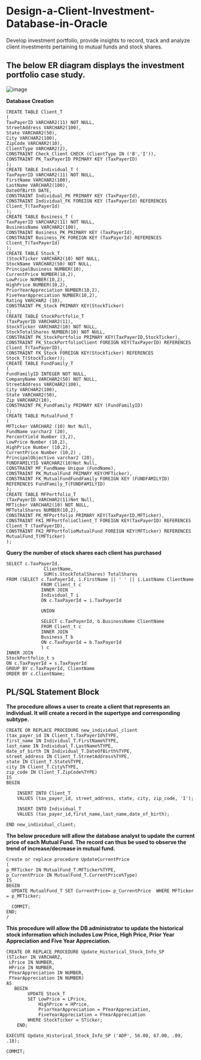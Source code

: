 # Design-a-Client-Investment-Database-in-Oracle
Develop investment portfolio, provide insights to record, track  and analyze client investments pertaining to mutual funds and stock shares. 

## The below ER diagram displays the investment portfolio case study.
![image](https://user-images.githubusercontent.com/75762778/147888409-49191738-6dec-425f-ba30-8a776e4dedb1.png)

**Database Creation**
```
CREATE TABLE Client_T 
( 
TaxPayerID VARCHAR2(11) NOT NULL,
StreetAddress VARCHAR2(100), 
State VARCHAR2(50), 
City VARCHAR2(100), 
ZipCode VARCHAR2(10), 
ClientType VARCHAR2(2),
CONSTRAINT Check_Client CHECK (ClientType IN ('B','I')),
CONSTRAINT PK_TaxPayerID PRIMARY KEY (TaxPayerID) 
);
CREATE TABLE Individual_T (
TaxPayerID VARCHAR2(11) NOT NULL,
FirstName VARCHAR2(100),
LastName VARCHAR2(100),
DateOfBirth DATE,
CONSTRAINT Individual_PK PRIMARY KEY (TaxPayerId),
CONSTRAINT Individual_FK FOREIGN KEY (TaxPayerId) REFERENCES Client_T(TaxPayerId)
);
CREATE TABLE Business_T (
TaxPayerID VARCHAR2(11) NOT NULL,
BusinessName VARCHAR2(100),
CONSTRAINT Business_PK PRIMARY KEY (TaxPayerId),
CONSTRAINT Business_FK FOREIGN KEY (TaxPayerId) REFERENCES Client_T(TaxPayerId)
);
CREATE TABLE Stock_T 
(StockTicker VARCHAR2(10) NOT NULL, 
StockName VARCHAR2(50) NOT NULL, 
PrincipalBusiness NUMBER(10), 
CurrentPrice NUMBER(10,2), 
LowPrice NUMBER(10,2),
HighPrice NUMBER(10,2), 
PriorYearAppreciation NUMBER(10,2),
FiveYearAppreciation NUMBER(10,2),
Rating VARCHAR2 (10),
CONSTRAINT PK_Stock PRIMARY KEY(StockTicker) 
);
CREATE TABLE StockPortfolio_T 
(TaxPayerID VARCHAR2(11), 
StockTicker VARCHAR2(10) NOT NULL, 
StockTotalShares NUMBER(10) NOT NULL, 
CONSTRAINT PK_StockPortfolio PRIMARY KEY(TaxPayerID,StockTicker), 
CONSTRAINT FK_StockPortfolioClient FOREIGN KEY(TaxPayerID) REFERENCES Client_T(TaxPayerID),
CONSTRAINT FK_Stock FOREIGN KEY(StockTicker) REFERENCES Stock_T(StockTicker));
CREATE TABLE FundFamily_T
(
FundFamilyID INTEGER NOT NULL,
CompanyName VARCHAR2(50) NOT NULL, 
StreetAddress VARCHAR2(100),
City VARCHAR2(100),
State VARCHAR2(50),
Zip VARCHAR2(10),
CONSTRAINT PK_FundFamily PRIMARY KEY (FundFamilyID)
);
CREATE TABLE MutualFund_T 
(
MFTicker VARCHAR2 (10) Not Null,
FundName varchar2 (20), 
PercentYield Number (3,2), 
LowPrice Number (10,2), 
HighPrice Number (10,2), 
CurrentPrice Number (10,2) ,
PrincipalObjective varchar2 (20),
FUNDFAMILYID VARCHAR2(10)Not Null,
CONSTRAINT MF_FundName Unique (FundName),
CONSTRAINT PK_MutualFund PRIMARY KEY(MFTicker), 
CONSTRAINT FK_MutualFundFundFamily FOREIGN KEY (FUNDFAMILYID) 
REFERENCES FundFamily_T(FUNDFAMILYID) 
);
CREATE TABLE MFPortfolio_T 
(TaxPayerID VARCHAR2(11)Not Null,
MFTicker VARCHAR2(10) NOT NULL, 
MFTotalShares NUMBER(10,2),
CONSTRAINT PK_MFPortfolio PRIMARY KEY(TaxPayerID,MFTicker), 
CONSTRAINT FK1_MFPortfolioClient_T FOREIGN KEY(TaxPayerID) REFERENCES Client_T (TaxPayerID), 
CONSTRAINT FK2_MFPortfolioMutualFund FOREIGN KEY(MFTicker) REFERENCES MutualFund_T(MFTicker) 
);
```
**Query the number of stock shares each client has purchased**
```
SELECT c.TaxPayerId,
              ClientName,
              SUM(s.StockTotalShares) TotalShares
FROM (SELECT c.TaxPayerId, i.FirstName || ' ' || i.LastName ClientName
             FROM Client_t c
             INNER JOIN
             Individual_T i
             ON c.TaxPayerId = i.TaxPayerId 

             UNION

             SELECT c.TaxPayerId, b.BusinessName ClientName
             FROM Client_t c
             INNER JOIN
             Business_T b
             ON c.TaxPayerId = b.TaxPayerId 
             ) c
INNER JOIN
StockPortfolio_t s
ON c.TaxPayerId = s.TaxPayerId
GROUP BY c.TaxPayerId, ClientName
ORDER BY c.ClientName;
```
## PL/SQL Statement Block
**The procedure allows a user to create a client that represents an individual. It will create a record in the supertype and corresponding subtype.**
```
CREATE OR REPLACE PROCEDURE new_individual_client
(tax_payer_id IN Client_t.TaxPayerId%TYPE,
first_name IN Individual_T.FirstName%TYPE,
last_name IN Individual_T.LastName%TYPE,
date_of_birth IN Individual_T.DateOfBirth%TYPE,
street_address IN Client_T.StreetAddress%TYPE,
state IN Client_T.State%TYPE,
city IN Client_T.City%TYPE,
zip_code IN Client_T.ZipCode%TYPE)
IS
BEGIN

    INSERT INTO Client_T
    VALUES (tax_payer_id, street_address, state, city, zip_code, 'I');

    INSERT INTO Individual_T
    VALUES (tax_payer_id,first_name,last_name,date_of_birth);

END new_individual_client;
```
**The below procedure will allow the database analyst to update the current price of each Mutual Fund. The record can thus be used to observe the trend of increase/decrease in mutual fund.**
```
Create or replace procedure UpdateCurrentPrice
(
p_MFTicker IN MutualFund_T.MFTicker%TYPE,
p_CurrentPrice IN MutualFund_T.CurrentPrice%Type)
IS
BEGIN
  UPDATE MutualFund_T SET CurrentPrice= p_CurrentPrice  WHERE MFTicker = p_MFTicker;
  
  COMMIT;
END;
/
```
**This procedure will allow the DB administrator to update the  historical stock information which includes Low Price, High Price, Prior Year Appreciation and Five Year Appreciation.**
```
CREATE OR REPLACE PROCEDURE Update_Historical_Stock_Info_SP 
(STicker IN VARCHAR2,
 LPrice IN NUMBER,
 HPrice IN NUMBER,
 PYearAppreciation IN NUMBER,
 FYearAppreciation IN NUMBER)
AS
   BEGIN
        UPDATE Stock_T 
        SET LowPrice = LPrice,
            HighPrice = HPrice,
            PriorYearAppreciation = PYearAppreciation,
            FiveYearAppreciation = FYearAppreciation
        WHERE StockTicker = STicker;
    END;

EXECUTE Update_Historical_Stock_Info_SP ('ADP', 56.00, 67.00, .09, .18);

COMMIT;
```




